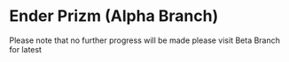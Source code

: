 # Ender Prizm (Alpha Branch)
Please note that no further progress will be made please visit Beta Branch for latest
